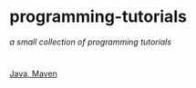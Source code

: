 # programming-tutorials

*a small collection of programming tutorials*

#

[Java, Maven](JavaAndMavenHome.md)
